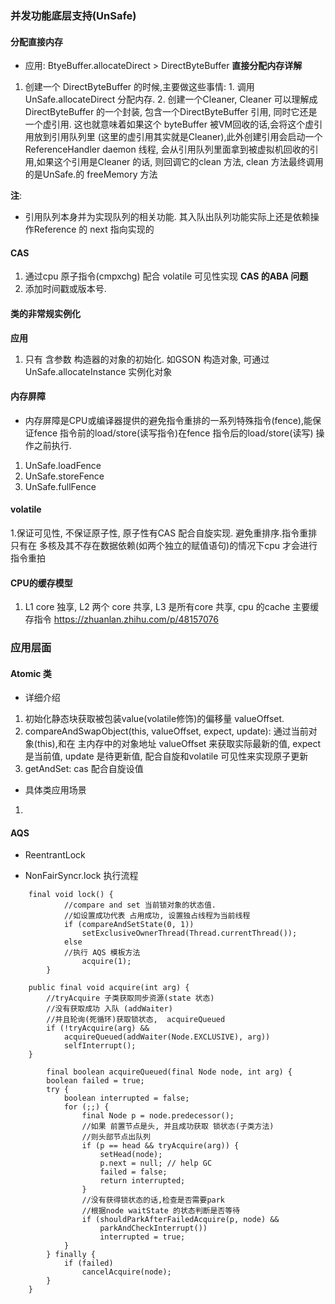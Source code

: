 
### 并发功能底层支持(UnSafe)

#### 分配直接内存

- 应用: BtyeBuffer.allocateDirect > DirectByteBuffer
**直接分配内存详解**
1. 创建一个 DirectByteBuffer 的时候,主要做这些事情: 1. 调用UnSafe.allocateDirect 分配内存. 2. 创建一个Cleaner, Cleaner 可以理解成DirectByteBuffer 的一个封装, 包含一个DirectByteBuffer 引用, 同时它还是一个虚引用. 这也就意味着如果这个 byteBuffer 被VM回收的话,会将这个虚引用放到引用队列里 (这里的虚引用其实就是Cleaner),此外创建引用会启动一个ReferenceHandler daemon 线程, 会从引用队列里面拿到被虚拟机回收的引用,如果这个引用是Cleaner 的话, 则回调它的clean 方法, clean 方法最终调用的是UnSafe.的 freeMemory 方法

**注**:
- 引用队列本身并为实现队列的相关功能. 其入队出队列功能实际上还是依赖操作Reference 的 next 指向实现的


#### CAS
1. 通过cpu 原子指令(cmpxchg) 配合 volatile 可见性实现
**CAS 的ABA 问题**
1. 添加时间戳或版本号. 


#### 类的非常规实例化
**应用**
1. 只有 含参数 构造器的对象的初始化. 如GSON 构造对象, 可通过UnSafe.allocateInstance 实例化对象

#### 内存屏障
- 内存屏障是CPU或编译器提供的避免指令重排的一系列特殊指令(fence),能保证fence 指令前的load/store(读写指令)在fence 指令后的load/store(读写) 操作之前执行. 


1. UnSafe.loadFence
2. UnSafe.storeFence
3. UnSafe.fullFence


#### volatile 
1.保证可见性, 不保证原子性, 原子性有CAS 配合自旋实现. 避免重排序.指令重排只有在 多核及其不存在数据依赖(如两个独立的赋值语句)的情况下cpu 才会进行指令重拍


#### CPU的缓存模型
1. L1 core 独享, L2 两个 core 共享, L3 是所有core 共享, cpu 的cache 主要缓存指令
https://zhuanlan.zhihu.com/p/48157076


### 应用层面

#### Atomic 类
- 详细介绍
1. 初始化静态块获取被包装value(volatile修饰)的偏移量 valueOffset.
2. compareAndSwapObject(this, valueOffset, expect, update): 通过当前对象(this),和在 主内存中的对象地址 valueOffset 来获取实际最新的值, expect 是当前值, update 是待更新值, 配合自旋和volatile 可见性来实现原子更新
3. getAndSet: cas 配合自旋设值

- 具体类应用场景
1.  

####  AQS 
- ReentrantLock 

- NonFairSyncr.lock 执行流程

```
    final void lock() {
            //compare and set 当前锁对象的状态值. 
            //如设置成功代表 占用成功, 设置独占线程为当前线程
            if (compareAndSetState(0, 1))
                setExclusiveOwnerThread(Thread.currentThread());
            else
            //执行 AQS 模板方法
                acquire(1);
        }
```

```
    public final void acquire(int arg) {
        //tryAcquire 子类获取同步资源(state 状态)
        //没有获取成功 入队 (addWaiter) 
        //并且轮询(死循环)获取锁状态,  acquireQueued
        if (!tryAcquire(arg) &&
            acquireQueued(addWaiter(Node.EXCLUSIVE), arg))
            selfInterrupt();
    }
```

```
        final boolean acquireQueued(final Node node, int arg) {
        boolean failed = true;
        try {
            boolean interrupted = false;
            for (;;) {
                final Node p = node.predecessor();
                //如果 前置节点是头, 并且成功获取 锁状态(子类方法)
                //则头部节点出队列 
                if (p == head && tryAcquire(arg)) {
                    setHead(node);
                    p.next = null; // help GC
                    failed = false;
                    return interrupted;
                }
                //没有获得锁状态的话,检查是否需要park 
                //根据node waitState 的状态判断是否等待
                if (shouldParkAfterFailedAcquire(p, node) &&
                    parkAndCheckInterrupt())
                    interrupted = true;
            }
        } finally {
            if (failed)
                cancelAcquire(node);
        }
    }
```


